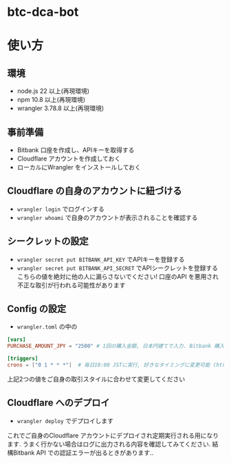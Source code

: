 # btc-dca-bot

# 使い方

## 環境

- node.js 22 以上(再現環境)
- npm 10.8 以上(再現環境)
- wrangler 3.78.8 以上(再現環境)

## 事前準備

- Bitbank 口座を作成し、APIキーを取得する
- Cloudflare アカウントを作成しておく
- ローカルにWrangler をインストールしておく

## Cloudflare の自身のアカウントに紐づける

- `wrangler login` でログインする
- `wrangler whoami` で自身のアカウントが表示されることを確認する

## シークレットの設定

- `wrangler secret put BITBANK_API_KEY` でAPIキーを登録する
- `wrangler secret put BITBANK_API_SECRET` でAPIシークレットを登録する
  こちらの値を絶対に他の人に漏らさないでください! 口座のAPI を悪用され不正な取引が行われる可能性があります

## Config の設定

- `wrangler.toml` の中の

```toml
[vars]
PURCHASE_AMOUNT_JPY = "2500" # 1回の購入金額, 日本円建てで入力. Bitbank 購入金額は0.0001 ~ 10.0 (BTC 建て), 換算はご自身でお願いします(https://osats.money/)

[triggers]
crons = ["0 1 * * *"]  # 毎日10:00 JSTに実行, 好きなタイミングに変更可能 (https://crontab.guru/)
```

上記2つの値をご自身の取引スタイルに合わせて変更してください

## Cloudflare へのデプロイ

- `wrangler deploy` でデプロイします

これでご自身のCloudflare アカウントにデプロイされ定期実行される用になります. うまく行かない場合はログに出力される内容を確認してみてください. 結構Bitbank API での認証エラーが出るときがあります..
